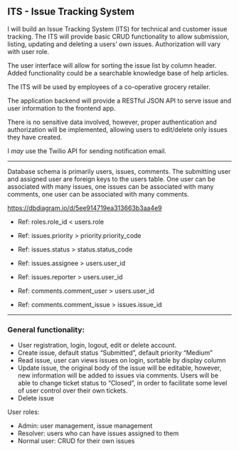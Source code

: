 ## ITS - Issue Tracking System

I will build an Issue Tracking System (ITS) for technical and customer issue tracking. The ITS will provide basic CRUD functionality to allow submission, listing, updating and deleting a users’ own issues. Authorization will vary with user role.

The user interface will allow for sorting the issue list by column header.
Added functionality could be a searchable knowledge base of help articles.

The ITS will be used by employees of a co-operative grocery retailer.

The application backend will provide a RESTful JSON API to serve issue and user information to the frontend app.

There is no sensitive data involved, however, proper authentication and authorization will be implemented, allowing users to edit/delete only issues they have created.

I _may_ use the Twilio API for sending notification email.

---

Database schema is primarily users, issues, comments. The submitting user and assigned user are foreign keys to the users table. One user can be associated with many issues, one issues can be associated with many comments, one user can be associated with many comments.

https://dbdiagram.io/d/5ee914719ea313663b3aa4e9

- Ref: roles.role_id < users.role

- Ref: issues.priority > priority.priority_code
- Ref: issues.status > status.status_code

- Ref: issues.assignee > users.user_id
- Ref: issues.reporter > users.user_id

- Ref: comments.comment_user > users.user_id
- Ref: comments.comment_issue > issues.issue_id

---

### General functionality:

- User registration, login, logout, edit or delete account.
- Create issue, default status “Submitted”, default priority “Medium”
- Read issue, user can views issues on login, sortable by display column
- Update issue, the original body of the issue will be editable, however, new information will be added to issues via comments. Users will be able to change ticket status to “Closed”, in order to facilitate some level of user control over their own tickets.
- Delete issue

User roles:

- Admin: user management, issue management
- Resolver: users who can have issues assigned to them
- Normal user: CRUD for their own issues
